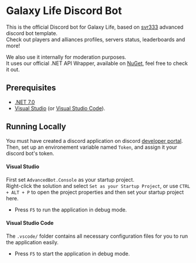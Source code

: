# Galaxy Life Discord Bot

This is the official Discord bot for Galaxy Life, based on [svr333](https://github.com/svr333) advanced discord bot template.<br/>
Check out players and alliances profiles, servers status, leaderboards and more!

We also use it internally for moderation purposes.<br/>
It uses our official .NET API Wrapper, available on [NuGet](https://www.nuget.org/packages/gl.net/), feel free to check it out.

## Prerequisites

- [.NET 7.0](https://dotnet.microsoft.com/en-us/download/dotnet/7.0)
- [Visual Studio](https://visualstudio.microsoft.com/) (or [Visual Studio Code](https://code.visualstudio.com)).

## Running Locally

You must have created a discord application on discord [developer portal](https://discord.com/developers/applications).<br/>
Then, set up an environement variable named `Token`, and assign it your discord bot's token.<br />

#### Visual Studio

First set `AdvancedBot.Console` as your startup project.<br/>
Right-click the solution and select `Set as your Startup Project`, or use `CTRL + ALT + P` to open the project properties and then set your startup project here.
- Press `F5` to run the application in debug mode.

#### Visual Studio Code

The `.vscode/` folder contains all necessary configuration files for you to run the application easily.
- Press `F5` to start the application in debug mode.
